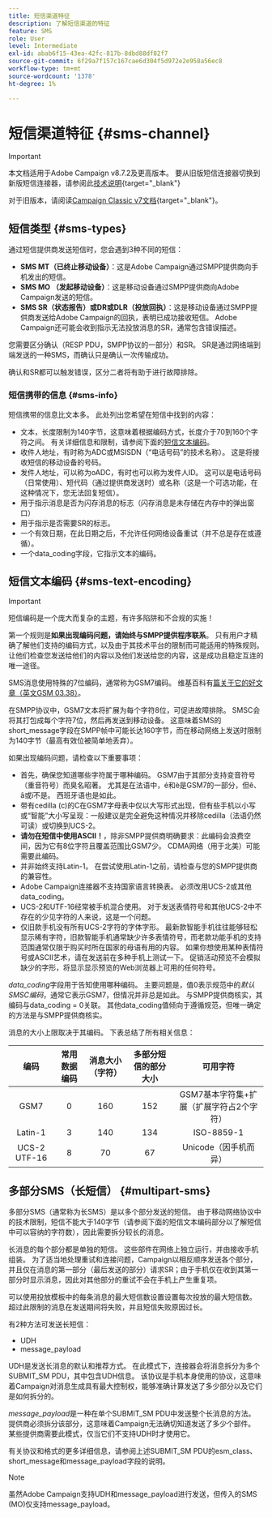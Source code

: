 ```yaml
---
title: 短信渠道特征
description: 了解短信渠道的特征
feature: SMS
role: User
level: Intermediate
exl-id: abab6f15-43ea-42fc-817b-8dbd88df82f7
source-git-commit: 6f29a7f157c167cae6d304f5d972e2e958a56ec8
workflow-type: tm+mt
source-wordcount: '1378'
ht-degree: 1%

---
```


# 短信渠道特征 {#sms-channel}

>[!IMPORTANT]
>
>本文档适用于Adobe Campaign v8.7.2及更高版本。 要从旧版短信连接器切换到新版短信连接器，请参阅此[技术说明](https://experienceleague.adobe.com/docs/campaign/technotes-ac/tn-new/sms-migration){target="_blank"}
>
>对于旧版本，请阅读[Campaign Classic v7文档](https://experienceleague.adobe.com/zh-hans/docs/campaign-classic/using/sending-messages/sending-messages-on-mobiles/sms-set-up/sms-set-up){target="_blank"}。

## 短信类型 {#sms-types}

通过短信提供商发送短信时，您会遇到3种不同的短信：

* **SMS MT（已终止移动设备）**：这是Adobe Campaign通过SMPP提供商向手机发出的短信。
* **SMS MO （发起移动设备）**：这是移动设备通过SMPP提供商向Adobe Campaign发送的短信。
* **SMS SR（状态报告）或DR或DLR（投放回执）**：这是移动设备通过SMPP提供商发送给Adobe Campaign的回执，表明已成功接收短信。 Adobe Campaign还可能会收到指示无法投放消息的SR，通常包含错误描述。

您需要区分确认（RESP PDU，SMPP协议的一部分）和SR。 SR是通过网络端到端发送的一种SMS，而确认只是确认一次传输成功。

确认和SR都可以触发错误，区分二者将有助于进行故障排除。

### 短信携带的信息  {#sms-info}

短信携带的信息比文本多。 此处列出您希望在短信中找到的内容：

* 文本，长度限制为140字节，这意味着根据编码方式，长度介于70到160个字符之间。 有关详细信息和限制，请参阅下面的[短信文本编码](#sms-text-encoding)。
* 收件人地址，有时称为ADC或MSISDN（“电话号码”的技术名称）。 这是将接收短信的移动设备的号码。
* 发件人地址，可以称为oADC，有时也可以称为发件人ID。 这可以是电话号码（日常使用）、短代码（通过提供商发送时）或名称（这是一个可选功能，在这种情况下，您无法回复短信）。
* 用于指示消息是否为闪存消息的标志（闪存消息是未存储在内存中的弹出窗口）
* 用于指示是否需要SR的标志。
* 一个有效日期，在此日期之后，不允许任何网络设备重试（并不总是存在或遵循）。
* 一个data_coding字段，它指示文本的编码。

## 短信文本编码 {#sms-text-encoding}

>[!IMPORTANT]
>
>短信编码是一个庞大而复杂的主题，有许多陷阱和不合规的实施！

第一个规则是&#x200B;**如果出现编码问题，请始终与SMPP提供程序联系**。 只有用户才精确了解他们支持的编码方式，以及由于其技术平台的限制而可能适用的特殊规则。 让他们检查您发送给他们的内容以及他们发送给您的内容，这是成功且稳定互连的唯一途径。

SMS消息使用特殊的7位编码，通常称为GSM7编码。  维基百科有[篇关于它的好文章（英文GSM 03.38）](https://en.wikipedia.org/wiki/GSM_03.38)。

在SMPP协议中，GSM7文本将扩展为每个字符8位，可促进故障排除。 SMSC会将其打包成每个字符7位，然后再发送到移动设备。 这意味着SMS的short_message字段在SMPP帧中可能长达160字节，而在移动网络上发送时限制为140字节（最高有效位被简单地丢弃）。

如果出现编码问题，请检查以下重要事项：
* 首先，确保您知道哪些字符属于哪种编码。 GSM7由于其部分支持变音符号（重音符号）而臭名昭著。 尤其是在法语中，é和è是GSM7的一部分，但ê、â或ï不是。 西班牙语也是如此。
* 带有cedilla (c)的C在GSM7字母表中仅以大写形式出现，但有些手机以小写或“智能”大小写呈现：一般建议是完全避免这种情况并移除cedilla（法语仍然可读）或切换到UCS-2。
* **请勿在短信中使用ASCII！**，除非SMPP提供商明确要求：此编码会浪费空间，因为它有8位字符且覆盖范围比GSM7少。 CDMA网络（用于北美）可能需要此编码。
* 并非始终支持Latin-1。 在尝试使用Latin-1之前，请检查与您的SMPP提供商的兼容性。
* Adobe Campaign连接器不支持国家语言转换表。 必须改用UCS-2或其他data_coding。
* UCS-2和UTF-16经常被手机混合使用。 对于发送表情符号和其他UCS-2中不存在的少见字符的人来说，这是一个问题。
* 仅旧款手机没有所有UCS-2字符的字体字形。 最新款智能手机往往能够轻松显示稀有字符，旧款智能手机通常缺少许多表情符号，而老款功能手机的支持范围通常仅限于购买时所在国家的母语有用的内容。 如果你想使用某种表情符号或ASCII艺术，请在发送前在多种手机上测试一下。 促销活动预览不会模拟缺少的字形，将显示显示预览的Web浏览器上可用的任何符号。

*data_coding*&#x200B;字段用于告知使用哪种编码。 主要问题是，值0表示规范中的&#x200B;*默认SMSC编码*，通常它表示GSM7，但情况并非总是如此。 与SMPP提供商核实，其编码与data_coding = 0关联。 其他data_coding值倾向于遵循规范，但唯一确定的方法是与SMPP提供商核实。

消息的大小上限取决于其编码。 下表总结了所有相关信息：

| 编码 | 常用数据编码 | 消息大小（字符） | 多部分短信的部分大小 | 可用字符 |
|:-:|:-:|:-:|:-:|:-:|  
| GSM7 | 0 | 160 | 152 | GSM7基本字符集+扩展（扩展字符占2个字符） |
| Latin-1 | 3 | 140 | 134 | ISO-8859-1 |
| UCS-2 UTF-16 | 8 | 70 | 67 | Unicode（因手机而异） |

## 多部分SMS（长短信） {#multipart-sms}

多部分SMS（通常称为长SMS）是以多个部分发送的短信。 由于移动网络协议中的技术限制，短信不能大于140字节（请参阅下面的短信文本编码部分以了解短信中可以容纳的字符数），因此需要拆分较长的消息。

长消息的每个部分都是单独的短信。 这些部件在网络上独立运行，并由接收手机组装。 为了适当地处理重试和连接问题，Campaign以相反顺序发送各个部分，并且仅在消息的第一部分（最后发送的部分）请求SR；由于手机仅在收到其第一部分时显示消息，因此对其他部分的重试不会在手机上产生重复项。

可以使用投放模板中的每条消息的最大短信数设置设置每次投放的最大短信数。 超过此限制的消息在发送期间将失败，并且短信失败原因过长。

有2种方法可发送长短信：

* UDH
* message_payload

UDH是发送长消息的默认和推荐方式。 在此模式下，连接器会将消息拆分为多个SUBMIT_SM PDU，其中包含UDH信息。 该协议是手机本身使用的协议，这意味着Campaign对消息生成具有最大控制权，能够准确计算发送了多少部分以及它们是如何拆分的。

*message_payload*&#x200B;是一种在单个SUBMIT_SM PDU中发送整个长消息的方法。 提供商必须拆分该部分，这意味着Campaign无法确切知道发送了多少个部件。 某些提供商需要此模式，仅当它们不支持UDH时才使用它。

有关协议和格式的更多详细信息，请参阅上述SUBMIT_SM PDU的esm_class、short_message和message_payload字段的说明。

>[!NOTE]
>
>虽然Adobe Campaign支持UDH和message_payload进行发送，但传入的SMS (MO)仅支持message_payload。
